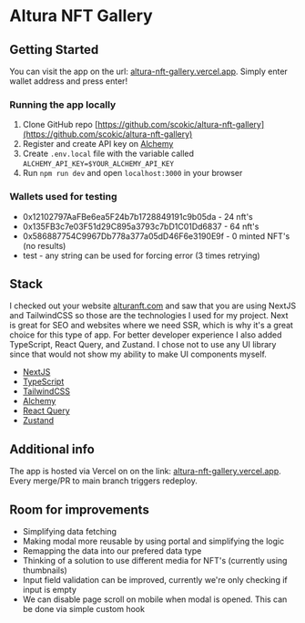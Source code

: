 # Altura NFT Gallery

## Getting Started

You can visit the app on the url: [altura-nft-gallery.vercel.app](https://altura-nft-gallery.vercel.app/).
Simply enter wallet address and press enter!

### Running the app locally

1. Clone GitHub repo [https://github.com/scokic/altura-nft-gallery](https://github.com/scokic/altura-nft-gallery)
2. Register and create API key on [Alchemy](https://www.alchemy.com/)
3. Create `.env.local` file with the variable called `ALCHEMY_API_KEY=$YOUR_ALCHEMY_API_KEY`
4. Run `npm run dev` and open `localhost:3000` in your browser

### Wallets used for testing

- 0x12102797AaFBe6ea5F24b7b1728849191c9b05da - 24 nft's
- 0x135FB3c7e03F51d29C895a3793c7bD1C01Dd6837 - 64 nft's
- 0x586887754C9967Db778a377a05dD46F6e3190E9f - 0 minted NFT's (no results)
- test - any string can be used for forcing error (3 times retrying)

## Stack

I checked out your website [alturanft.com](https://www.alturanft.com/) and saw that you are using NextJS and TailwindCSS so those are the technologies I used for my project. Next is great for SEO and websites where we need SSR, which is why it's a great choice for this type of app.
For better developer experience I also added TypeScript, React Query, and Zustand. I chose not to use any UI library since that would not show my ability to make UI components myself.

- [NextJS](https://nextjs.org/)
- [TypeScript](https://www.typescriptlang.org/)
- [TailwindCSS](https://tailwindcss.com/)
- [Alchemy](https://www.alchemy.com/)
- [React Query](https://react-query-v3.tanstack.com/)
- [Zustand](https://github.com/pmndrs/zustand)

## Additional info

The app is hosted via Vercel on on the link: [altura-nft-gallery.vercel.app](https://altura-nft-gallery.vercel.app/).
Every merge/PR to main branch triggers redeploy.

## Room for improvements

- Simplifying data fetching
- Making modal more reusable by using portal and simplifying the logic
- Remapping the data into our prefered data type
- Thinking of a solution to use different media for NFT's (currently using thumbnails)
- Input field validation can be improved, currently we're only checking if input is empty
- We can disable page scroll on mobile when modal is opened. This can be done via simple custom hook
